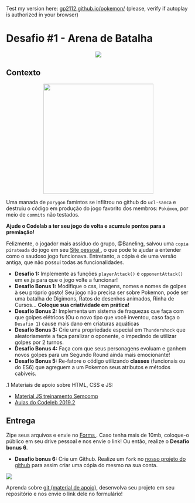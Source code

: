 Test my version here: <a href="https://gp2112.github.io/pokemon/" target="_blank">gp2112.github.io/pokemon/</a> (please, verify if autoplay is authorized in your browser)

# Desafio #1 - Arena de Batalha

<p align = 'center' >
<img src  = 'https://i.imgur.com/ODvndkv.png' >
</p>

## Contexto

<p align = 'center' >
<img style = 'height: 300px' src = 'https://66.media.tumblr.com/tumblr_lgnfh6PFWV1qfyz1jo1_400.jpg'>
</p>

Uma manada de `porygon` famintos se infiltrou no github do `ucl-sanca` e destruiu o código em produção do jogo favorito dos membros: `Pokémon`, por meio de `commits` não testados. 

**Ajude o Codelab a ter seu jogo de volta e acumule pontos para a premiação!** 

Felizmente, o jogador mais assíduo do grupo, @Baneling, salvou uma `copia pirateada` do jogo em seu <a href = 'https://pokemon-codelab.netlify.app/'> Site pessoal </a>, o que pode te ajudar a entender como o saudoso jogo funcionava. Entretanto, a cópia é de uma versão antiga, que não possui todas as funcionalidades.

- **Desafio 1:** Implemente as funções `playerAttack()` e `opponentAttack()` em ex.js para que o jogo volte a funcionar!
- **Desafio Bonus 1:**  Modifique o css, imagens, nomes e nomes de golpes à seu próprio gosto! Seu jogo não precisa ser sobre Pokemon, pode ser uma batalha de Digimons, Ratos de desenhos animados, Rinha de Cursos... **Coloque sua criatividade em prática!**
- **Desafio Bonus 2:** Implementa um sistema de fraquezas que faça com que golpes elétricos (Ou o novo tipo que você inventou, caso faça o `Desafio 1`) cause mais dano em criaturas aquáticas
- **Desafio Bonus 3:** Crie uma propriedade especial em `Thundershock` que aleatoriamente a faça paralizar o oponente, o impedindo de utilizar golpes por 2 turnos.
- **Desafio Bonus 4:** Faça com que seus personagens evoluam e ganhem novos golpes para um Segundo Round ainda mais emocionante!
- **Desafio Bonus 5:** Re-fatore o código utilizando **classes** (funcionais ou do ES6) que agreguem a um Pokemon seus atributos e métodos cabíveis. 

.1 Materiais de apoio sobre HTML, CSS e JS: 
  - <a href = 'https://ucl-sanca.xyz/Web-Development-Studies'>Material JS treinamento Semcomp</a>
  - <a href = 'ucl-sanca.xyz/aulas-codelab'> Aulas do Codeleb 2019.2 </a>
## Entrega
Zipe seus arquivos e envie no <a href = 'https://docs.google.com/forms/d/1ljOt27oKOCbR242ik5aSUvtXMUobOkM3pwnEFTLAV3s/edit?usp=sharing'> Forms </a>. Caso tenha mais de 10mb, coloque-o público em seu drive pessoal e nos envie o link! Ou então, realize o **Desafio bonus 6**. 

- **Desafio bonus 6:** Crie um Github. Realize um `fork` no <a href = 'https://github.com/USPCodeLabSanca/desafios-quarentena'>nosso projeto do github</a> para assim criar uma cópia do mesmo na sua conta. 


<img src = 'https://i.imgur.com/iVKebc7.png'> 

Aprenda sobre <a href = 'https://www.youtube.com/watch?v=r9Kauz9B4i8'>git (material de apoio)</a>, desenvolva seu projeto em seu repositório e nos envie o link dele no formulário! 

